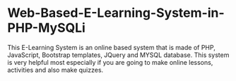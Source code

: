 # Web-Based-E-Learning-System-in-PHP-MySQLi
This E-Learning System is an online based system that is made of PHP, JavaScript, Bootstrap templates, JQuery and MYSQL database. This system is very helpful most especially if you are going to make online lessons, activities and also make quizzes. 

